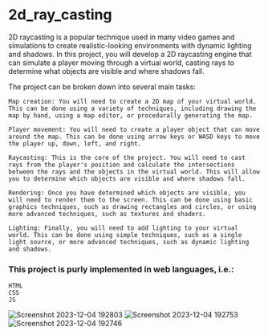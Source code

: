 # 2d_ray_casting

2D raycasting is a popular technique used in many video games and simulations to create realistic-looking environments with dynamic lighting and shadows. In this project, you will develop a 2D raycasting engine that can simulate a player moving through a virtual world, casting rays to determine what objects are visible and where shadows fall.

The project can be broken down into several main tasks:  
```
Map creation: You will need to create a 2D map of your virtual world. This can be done using a variety of techniques, including drawing the map by hand, using a map editor, or procedurally generating the map.  
  
Player movement: You will need to create a player object that can move around the map. This can be done using arrow keys or WASD keys to move the player up, down, left, and right.  
  
Raycasting: This is the core of the project. You will need to cast rays from the player's position and calculate the intersections between the rays and the objects in the virtual world. This will allow you to determine which objects are visible and where shadows fall.  
  
Rendering: Once you have determined which objects are visible, you will need to render them to the screen. This can be done using basic graphics techniques, such as drawing rectangles and circles, or using more advanced techniques, such as textures and shaders.  
  
Lighting: Finally, you will need to add lighting to your virtual world. This can be done using simple techniques, such as a single light source, or more advanced techniques, such as dynamic lighting and shadows.  
```

### This project is purly implemented in web languages, i.e.:
```
HTML  
CSS  
JS  
```
![Screenshot 2023-12-04 192803](https://github.com/krmahi/2d_ray_casting/assets/114367518/c7daa47e-cb7a-40f5-bbd9-bb9a82725ec6)
![Screenshot 2023-12-04 192753](https://github.com/krmahi/2d_ray_casting/assets/114367518/ebbb36a2-1606-4ad9-a0af-b8b0b07c2f47)
![Screenshot 2023-12-04 192746](https://github.com/krmahi/2d_ray_casting/assets/114367518/ce848e3a-fd29-4331-bdd3-775cde57a2e9)

